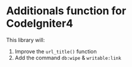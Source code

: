 # Additionals function for CodeIgniter4

This library will:
1. Improve the `url_title()` function
2. Add the command `db:wipe` & `writable:link`
